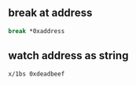 
## break at address

```sh
break *0xaddress
```

## watch address as string

```
x/1bs 0xdeadbeef
```